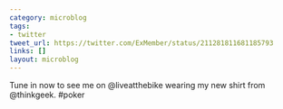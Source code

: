 ```yaml
---
category: microblog
tags:
- twitter
tweet_url: https://twitter.com/ExMember/status/211281811681185793
links: []
layout: microblog
---
```

Tune in now to see me on @liveatthebike wearing my new shirt from @thinkgeek. #poker
